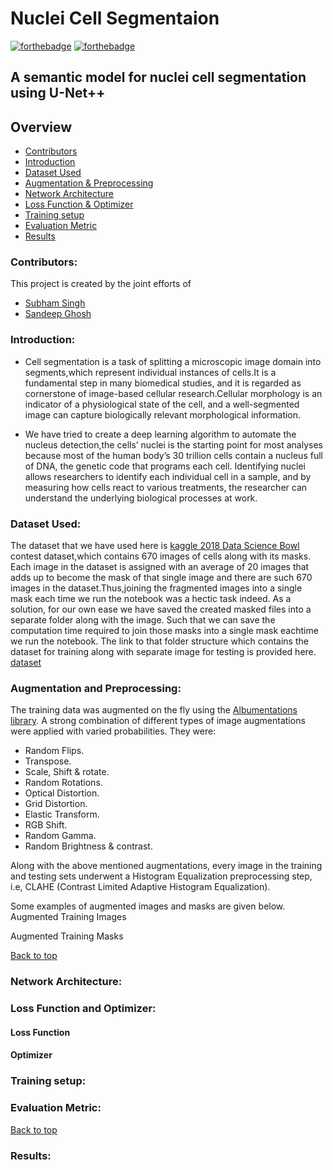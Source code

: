 # Nuclei Cell Segmentaion
[![forthebadge](https://forthebadge.com/images/badges/made-with-python.svg)](https://www.python.org/)
[![forthebadge](https://forthebadge.com/images/badges/built-with-love.svg)](https://forthebadge.com)



## A semantic model for nuclei cell segmentation using U-Net++

## Overview
* [Contributors](#Contributors)
* [Introduction](#Introduction)
* [Dataset Used](#Dataset-Used)
* [Augmentation & Preprocessing](#Augmentation-and-Preprocessing)
* [Network Architecture](#Network-Architecture)
* [Loss Function & Optimizer](#Loss-Function-and-Optimizer)
* [Training setup](#Training-setup)
* [Evaluation Metric](#Evaluation-Metric)
* [Results](#Results)


### Contributors:
This project is created by the joint efforts of
* [Subham Singh](https://github.com/Subham2901)
* [Sandeep Ghosh](https://github.com/Sandeep2017)

### Introduction:
* Cell segmentation is a task of splitting a microscopic image domain into segments,which represent individual instances of cells.It is a fundamental step in many biomedical studies, and it is regarded as cornerstone of image-based cellular research.Cellular morphology is an indicator of a physiological state of the cell, and a well-segmented image can capture biologically relevant morphological information.

* We have tried to create a deep learning algorithm to automate the nucleus detection,the cells’ nuclei is the starting point for most analyses because most of the human body’s 30 trillion cells contain a nucleus full of DNA, the genetic code that programs each cell. Identifying nuclei allows researchers to identify each individual cell in a sample, and by measuring how cells react to various treatments, the researcher can understand the underlying biological processes at work.

### Dataset Used:
The dataset that we have used here is [kaggle 2018 Data Science Bowl](https://www.kaggle.com/c/data-science-bowl-2018) contest dataset,which contains 670 images of cells along with its masks.
Each image in the dataset is assigned with an average of 20 images that adds up to become the mask of that single image and there are such 670 images in the dataset.Thus,joining the fragmented images into a single mask each time we run the notebook was a hectic task indeed. As a solution, for our own ease we have  saved the created masked files into a separate folder along with the image. Such that we can save the computation time required to join those masks into a single mask eachtime we run the notebook. The link to that folder structure which contains the dataset for training along with separate image for testing  is provided here.
[dataset]()


### Augmentation and Preprocessing:
The training data was augmented on the fly using the [Albumentations library](https://albumentations.ai/).
A strong combination of different types of image augmentations were applied with varied probabilities. They were:
* Random Flips.
* Transpose.
* Scale, Shift & rotate.
* Random Rotations.
* Optical Distortion.
* Grid Distortion.
* Elastic Transform.
* RGB Shift.
* Random Gamma.
* Random Brightness & contrast.

Along with the above mentioned augmentations, every image in the training and testing sets underwent a Histogram Equalization preprocessing step, i.e, CLAHE (Contrast Limited Adaptive Histogram Equalization).

Some examples of augmented images and masks are given below.
Augmented Training Images

Augmented Training Masks

[Back to top](#Retinal-Vessel-Segmentation)


### Network Architecture:

### Loss Function and Optimizer:

#### Loss Function

#### Optimizer

### Training setup:

### Evaluation Metric:

[Back to top](#Retinal-Vessel-Segmentation)

### Results:

